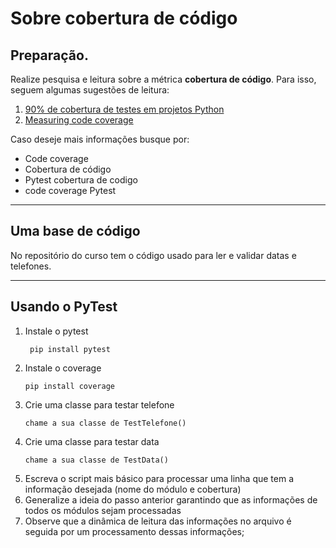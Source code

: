 # Sobre cobertura de código
## Preparação.

Realize pesquisa e leitura sobre a métrica **cobertura de código**. Para isso, seguem algumas sugestões de leitura:
1. [90% de cobertura de testes em projetos Python](https://medium.com/olxbrasiltech/90-de-cobertura-de-testes-em-projetos-python-979396e7dab0)
2. [Measuring code coverage](https://testing-angular.com/measuring-code-coverage/)

Caso deseje mais informações busque por:
* Code coverage
* Cobertura de código
* Pytest cobertura de codigo
* code coverage Pytest
__________

## Uma base de código
No repositório do curso tem o código usado para ler e validar 
datas e telefones.  
__________

## Usando o PyTest
1. Instale o pytest
   ```shell
    pip install pytest
   ```
2. Instale o coverage
    ```shell
    pip install coverage 
    ```
3. Crie uma classe para testar telefone 
    ```shell
    chame a sua classe de TestTelefone()
    ```
4. Crie uma classe para testar data
    ```shell
    chame a sua classe de TestData()
    ```
6. Escreva o script mais básico para processar uma linha que tem a informação desejada (nome do módulo e cobertura)
7. Generalize a ideia do passo anterior garantindo que as informações de todos os módulos sejam processadas
8. Observe que a dinâmica de leitura das informações no arquivo é seguida por um processamento dessas informações;

